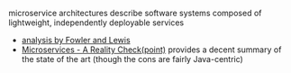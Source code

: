 microservice architectures describe software systems composed of lightweight,
independently deployable services

* [analysis by Fowler and Lewis](http://martinfowler.com/articles/microservices.html)
* [Microservices - A Reality Check(point)](http://capgemini.github.io/architecture/microservices-reality-check/)
  provides a decent summary of the state of the art (though the cons are fairly Java-centric)
